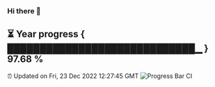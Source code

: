 ### Hi there 👋
⏳ Year progress { █████████████████████████████▁ } 97.68 %
---
⏰ Updated on Fri, 23 Dec 2022 12:27:45 GMT
![Progress Bar CI](https://github.com/liununu/liununu/workflows/Progress%20Bar%20CI/badge.svg)
